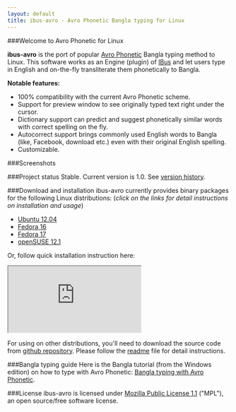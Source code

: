 ```yaml
---
layout: default
title: ibus-avro - Avro Phonetic Bangla typing for Linux
---
```


###Welcome to Avro Phonetic for Linux

**ibus-avro** is the port of popular [Avro Phonetic](http://www.omicronlab.com/avro-keyboard.html) Bangla typing method to Linux. This software works as an Engine (plugin) of [IBus](http://code.google.com/p/ibus/) and let users type in English and on-the-fly transliterate them phonetically to Bangla. 

**Notable features:**

* 100% compatibility with the current Avro Phonetic scheme.
* Support for preview window to see originally typed text right under the cursor.
* Dictionary support can predict and suggest phonetically similar words with correct spelling on the fly.
* Autocorrect support brings commonly used English words to Bangla (like, Facebook, download etc.) even with their original English spelling.
* Customizable.

###Screenshots

###Project status
Stable. Current version is 1.0. See [version history](/history.html).

###Download and installation
ibus-avro currently provides binary packages for the following Linux distributions: (*click on the links for detail instructions on installation and usage*)

* [Ubuntu 12.04](/ubuntu_12.04.html)
* [Fedora 16](/fedora_16.html)
* [Fedora 17](/fedora_17.html)
* [openSUSE 12.1](/opensuse_12.1.html)


Or, follow quick installation instruction here:

<iframe class="obs" src="http://software.opensuse.org/download/package.iframe?project=home:sarimkhan&package=ibus-avro&fcolor=EAEAEA&hcolor=B5E853&acolor=B5E853&bcolor=151515"></iframe>


For using on other distributions, you'll need to download the source code from [github repository](https://github.com/sarim/ibus-avro). Please follow the [readme](https://github.com/sarim/ibus-avro/blob/master/README.md) file for detail instructions.


###Bangla typing guide
Here is the Bangla tutorial (from the Windows edition) on how to type with Avro Phonetic: [Bangla typing with Avro Phonetic](http://www.omicronlab.com/download/pdf/Bangla%20Typing%20with%20Avro%20Phonetic.pdf).

###License
ibus-avro is licensed under [Mozilla Public License 1.1](https://github.com/sarim/ibus-avro/blob/master/MPL-1.1.txt) ("MPL"), an open source/free software license.



